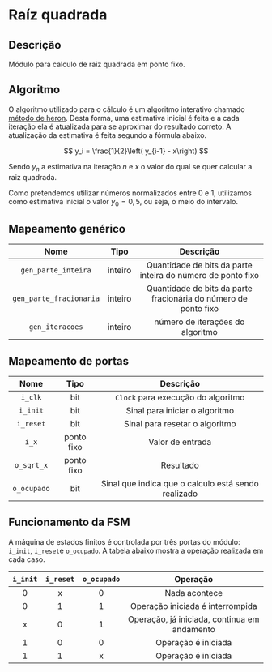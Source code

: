# Raíz quadrada

## Descrição

Módulo para calculo de raiz quadrada em ponto fixo.

## Algoritmo

O algoritmo utilizado para o cálculo é um algoritmo interativo chamado [método de heron](https://en.wikipedia.org/wiki/Methods_of_computing_square_roots#Heron's_method). Desta forma, uma estimativa inicial é feita e a cada iteração ela é atualizada para se aproximar do resultado correto. A atualização da estimativa é feita segundo a fórmula abaixo.

$$
y_i = \frac{1}{2}\left( y_{i-1} - x\right)
$$

Sendo $y_n$ a estimativa na iteração $n$ e $x$ o valor do qual se quer calcular a raiz quadrada.

Como pretendemos utilizar números normalizados entre $0$ e $1$, utilizamos como estimativa inicial o valor $y_0=0,5$, ou seja, o meio do intervalo.

## Mapeamento genérico

|        **Nome**       | **Tipo** |                          **Descrição**                          |
|:---------------------:|:--------:|:---------------------------------------------------------------:|
|   `gen_parte_inteira`   |  inteiro |    Quantidade de bits da parte inteira do número de ponto fixo  |
| `gen_parte_fracionaria` |  inteiro | Quantidade de bits da parte fracionária do número de ponto fixo |
|     `gen_iteracoes`     |  inteiro |                 número de iterações do algoritmo                |

## Mapeamento de portas

|  **Nome** | **Tipo** |                    **Descrição**                    |
|:---------:|:--------:|:---------------------------------------------------:|
|   `i_clk`   |         bit        |           `Clock` para execução do algoritmo          |
|   `i_init`  |         bit        |            Sinal para iniciar o algoritmo           |
|  `i_reset`  |         bit        |            Sinal para resetar o algoritmo           |
|    `i_x`    |     ponto fixo     |                   Valor de entrada                  |
|  `o_sqrt_x` |     ponto fixo     |                      Resultado                      |
| `o_ocupado` |         bit        | Sinal que indica que o calculo está sendo realizado |

## Funcionamento da FSM

A máquina de estados finitos é controlada por três portas do módulo: `i_init`, `i_reset`e `o_ocupado`. A tabela abaixo mostra a operação realizada em cada caso.

| `i_init` | `i_reset` | `o_ocupado` |                 **Operação**                 |
|:------------:|:-------------:|:---------------:|:--------------------------------------------:|
|       0      |       x       |        0        |                 Nada acontece                |
|       0      |       1       |        1        |       Operação iniciada é interrompida       |
|       x      |       0       |        1        | Operação, já iniciada, continua em andamento |
|       1      |       0       |        0        |              Operação é iniciada             |
|       1      |       1       |        x        |              Operação é iniciada             |
